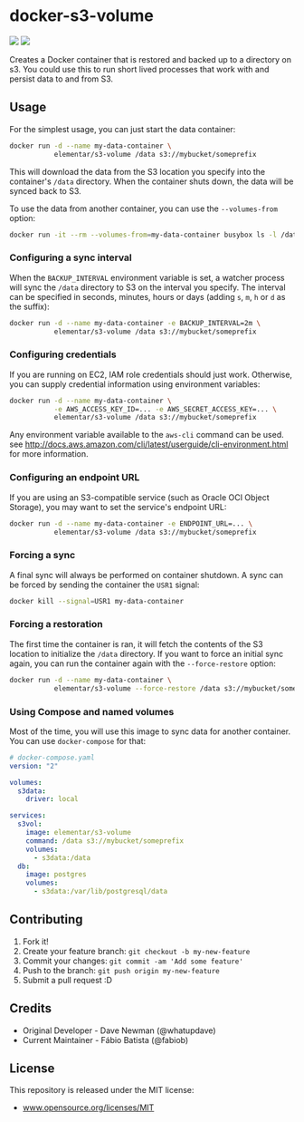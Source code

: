 # docker-s3-volume

[![](https://images.microbadger.com/badges/image/elementar/s3-volume.svg)](https://microbadger.com/images/elementar/s3-volume "Get your own image badge on microbadger.com") [![](https://images.microbadger.com/badges/version/elementar/s3-volume.svg)](https://microbadger.com/images/elementar/s3-volume "Get your own version badge on microbadger.com")

Creates a Docker container that is restored and backed up to a directory on s3.
You could use this to run short lived processes that work with and persist data to and from S3.

## Usage

For the simplest usage, you can just start the data container:

```bash
docker run -d --name my-data-container \
           elementar/s3-volume /data s3://mybucket/someprefix
```

This will download the data from the S3 location you specify into the
container's `/data` directory. When the container shuts down, the data will be
synced back to S3.

To use the data from another container, you can use the `--volumes-from` option:

```bash
docker run -it --rm --volumes-from=my-data-container busybox ls -l /data
```

### Configuring a sync interval

When the `BACKUP_INTERVAL` environment variable is set, a watcher process will
sync the `/data` directory to S3 on the interval you specify. The interval can
be specified in seconds, minutes, hours or days (adding `s`, `m`, `h` or `d` as
the suffix):

```bash
docker run -d --name my-data-container -e BACKUP_INTERVAL=2m \
           elementar/s3-volume /data s3://mybucket/someprefix
```

### Configuring credentials

If you are running on EC2, IAM role credentials should just work. Otherwise,
you can supply credential information using environment variables:

```bash
docker run -d --name my-data-container \
           -e AWS_ACCESS_KEY_ID=... -e AWS_SECRET_ACCESS_KEY=... \
           elementar/s3-volume /data s3://mybucket/someprefix
```

Any environment variable available to the `aws-cli` command can be used. see
http://docs.aws.amazon.com/cli/latest/userguide/cli-environment.html for more
information.

### Configuring an endpoint URL

If you are using an S3-compatible service (such as Oracle OCI Object Storage), you may want to set the service's endpoint URL:

```bash
docker run -d --name my-data-container -e ENDPOINT_URL=... \
           elementar/s3-volume /data s3://mybucket/someprefix
```

### Forcing a sync

A final sync will always be performed on container shutdown. A sync can be
forced by sending the container the `USR1` signal:

```bash
docker kill --signal=USR1 my-data-container
```

### Forcing a restoration

The first time the container is ran, it will fetch the contents of the S3
location to initialize the `/data` directory. If you want to force an initial
sync again, you can run the container again with the `--force-restore` option:

```bash
docker run -d --name my-data-container \
           elementar/s3-volume --force-restore /data s3://mybucket/someprefix
```

### Using Compose and named volumes

Most of the time, you will use this image to sync data for another container.
You can use `docker-compose` for that:

```yaml
# docker-compose.yaml
version: "2"

volumes:
  s3data:
    driver: local

services:
  s3vol:
    image: elementar/s3-volume
    command: /data s3://mybucket/someprefix
    volumes:
      - s3data:/data
  db:
    image: postgres
    volumes:
      - s3data:/var/lib/postgresql/data
```

## Contributing

1. Fork it!
2. Create your feature branch: `git checkout -b my-new-feature`
3. Commit your changes: `git commit -am 'Add some feature'`
4. Push to the branch: `git push origin my-new-feature`
5. Submit a pull request :D

## Credits

* Original Developer - Dave Newman (@whatupdave)
* Current Maintainer - Fábio Batista (@fabiob)

## License

This repository is released under the MIT license:

* www.opensource.org/licenses/MIT
